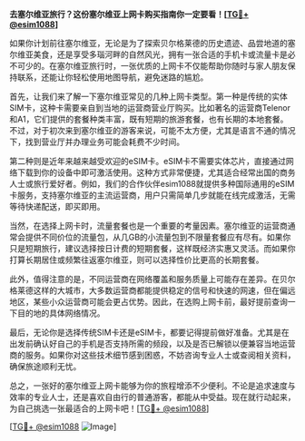**去塞尔维亚旅行？这份塞尔维亚上网卡购买指南你一定要看！[[TG💪+ @esim1088](https://t.me/s/esim1088)]**

如果你计划前往塞尔维亚，无论是为了探索贝尔格莱德的历史遗迹、品尝地道的塞尔维亚美食，还是享受多瑙河畔的自然风光，拥有一张合适的手机卡或流量卡是必不可少的。在塞尔维亚旅行时，一张优质的上网卡不仅能帮助你随时与家人朋友保持联系，还能让你轻松使用地图导航，避免迷路的尴尬。

首先，让我们来了解一下塞尔维亚常见的几种上网卡类型。第一种是传统的实体SIM卡，这种卡需要亲自到当地的运营商营业厅购买。比如著名的运营商Telenor和A1，它们提供的套餐种类丰富，既有短期的旅游套餐，也有长期的本地套餐。不过，对于初次来到塞尔维亚的游客来说，可能不太方便，尤其是语言不通的情况下，找到营业厅并办理业务可能会耗费不少时间。

第二种则是近年来越来越受欢迎的eSIM卡。eSIM卡不需要实体芯片，直接通过网络下载到你的设备中即可激活使用。这种方式非常便捷，尤其适合经常出国的商务人士或旅行爱好者。例如，我们的合作伙伴esim1088就提供多种国际通用的eSIM卡服务，支持塞尔维亚的主流运营商，用户只需简单几步就能在线完成激活，无需等待快递配送，即买即用。

当然，在选择上网卡时，流量套餐也是一个重要的考量因素。塞尔维亚的运营商通常会提供不同价位的流量包，从几GB的小流量包到不限量套餐应有尽有。如果你只是短期旅行，建议选择按日计费的短期套餐，这样既经济实惠又灵活。而如果你打算长期居住或频繁往返塞尔维亚，则可以选择性价比更高的长期套餐。

此外，值得注意的是，不同运营商在网络覆盖和服务质量上可能存在差异。在贝尔格莱德这样的大城市，大多数运营商都能提供稳定的信号和快速的网速，但在偏远地区，某些小众运营商可能会更占优势。因此，在选购上网卡前，最好提前查询一下目的地的具体网络情况。

最后，无论你是选择传统SIM卡还是eSIM卡，都要记得提前做好准备。尤其是在出发前确认好自己的手机是否支持所需的频段，以及是否已解锁以便兼容当地运营商的服务。如果你对这些技术细节感到困惑，不妨咨询专业人士或查阅相关资料，确保旅途顺利无忧。

总之，一张好的塞尔维亚上网卡能够为你的旅程增添不少便利。不论是追求速度与效率的专业人士，还是喜欢自由行的普通游客，都能从中受益。现在就行动起来，为自己挑选一张最适合的上网卡吧！[[TG💪+ @esim1088](https://t.me/s/esim1088)]

[[TG💪+ @esim1088](https://t.me/s/esim1088) ![Image](https://i.postimg.cc/4NQfJmqS/Snipaste-2025-05-13-00-14-12.png)]